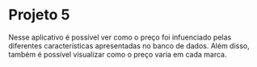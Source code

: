 # Projeto 5
 
Nesse aplicativo é possível ver como o preço foi infuenciado pelas diferentes características apresentadas no banco de dados.
Além disso, também é possível visualizar como o preço varia em cada marca.